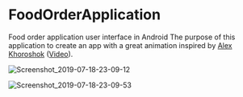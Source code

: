 # FoodOrderApplication

Food order application user interface in Android
The purpose of this application to create an app with a great animation inspired by [Alex Khoroshok](https://dribbble.com/shots/6579816-Food-Order-Interaction) 
([Video](https://drive.google.com/file/d/1otYnBoU9uL3drySGS6THae4gcaC_Lwzj/view?usp=sharing)).


![Screenshot_2019-07-18-23-09-12](https://user-images.githubusercontent.com/25500250/61493817-cb358300-a9b4-11e9-89c5-e9d467ec1e89.png)

![Screenshot_2019-07-18-23-09-53](https://user-images.githubusercontent.com/25500250/61493816-cb358300-a9b4-11e9-9043-798e31814638.png)

